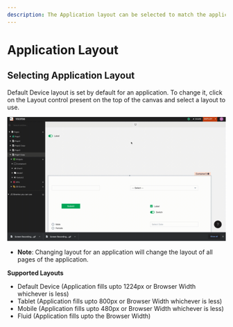 ```yaml
---
description: The Application layout can be selected to match the application size to the device it is intended for.
---
```


# Application Layout

## Selecting Application Layout

Default Device layout is set by default for an application. To change it, click on the Layout control present on the top of the canvas and select a layout to use.

![](../../.gitbook/assets/application-layout.gif)

* **Note**: Changing layout for an application will change the layout of all pages of the application.

**Supported Layouts**

* Default Device (Application fills upto 1224px or Browser Width whichever is less)
* Tablet (Application fills upto 800px or Browser Width whichever is less)
* Mobile (Application fills upto 480px or Browser Width whichever is less)
* Fluid (Application fills upto the Browser Width)
